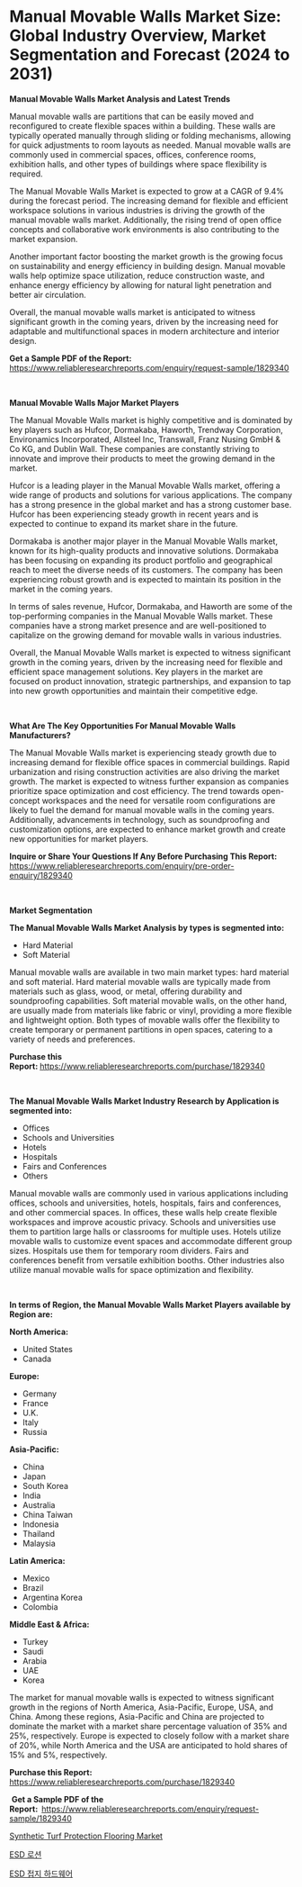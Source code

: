 <p><h1>Manual Movable Walls Market Size: Global Industry Overview, Market Segmentation and Forecast (2024 to 2031)</h1></p><p><strong>Manual Movable Walls Market Analysis and Latest Trends</strong></p>
<p><p>Manual movable walls are partitions that can be easily moved and reconfigured to create flexible spaces within a building. These walls are typically operated manually through sliding or folding mechanisms, allowing for quick adjustments to room layouts as needed. Manual movable walls are commonly used in commercial spaces, offices, conference rooms, exhibition halls, and other types of buildings where space flexibility is required.</p><p>The Manual Movable Walls Market is expected to grow at a CAGR of 9.4% during the forecast period. The increasing demand for flexible and efficient workspace solutions in various industries is driving the growth of the manual movable walls market. Additionally, the rising trend of open office concepts and collaborative work environments is also contributing to the market expansion.</p><p>Another important factor boosting the market growth is the growing focus on sustainability and energy efficiency in building design. Manual movable walls help optimize space utilization, reduce construction waste, and enhance energy efficiency by allowing for natural light penetration and better air circulation.</p><p>Overall, the manual movable walls market is anticipated to witness significant growth in the coming years, driven by the increasing need for adaptable and multifunctional spaces in modern architecture and interior design.</p></p>
<p><strong>Get a Sample PDF of the Report:&nbsp;</strong> <a href="https://www.reliableresearchreports.com/enquiry/request-sample/1829340">https://www.reliableresearchreports.com/enquiry/request-sample/1829340</a></p>
<p>&nbsp;</p>
<p><strong>Manual Movable Walls Major Market Players</strong></p>
<p><p>The Manual Movable Walls market is highly competitive and is dominated by key players such as Hufcor, Dormakaba, Haworth, Trendway Corporation, Environamics Incorporated, Allsteel Inc, Transwall, Franz Nusing GmbH & Co KG, and Dublin Wall. These companies are constantly striving to innovate and improve their products to meet the growing demand in the market.</p><p>Hufcor is a leading player in the Manual Movable Walls market, offering a wide range of products and solutions for various applications. The company has a strong presence in the global market and has a strong customer base. Hufcor has been experiencing steady growth in recent years and is expected to continue to expand its market share in the future.</p><p>Dormakaba is another major player in the Manual Movable Walls market, known for its high-quality products and innovative solutions. Dormakaba has been focusing on expanding its product portfolio and geographical reach to meet the diverse needs of its customers. The company has been experiencing robust growth and is expected to maintain its position in the market in the coming years.</p><p>In terms of sales revenue, Hufcor, Dormakaba, and Haworth are some of the top-performing companies in the Manual Movable Walls market. These companies have a strong market presence and are well-positioned to capitalize on the growing demand for movable walls in various industries.</p><p>Overall, the Manual Movable Walls market is expected to witness significant growth in the coming years, driven by the increasing need for flexible and efficient space management solutions. Key players in the market are focused on product innovation, strategic partnerships, and expansion to tap into new growth opportunities and maintain their competitive edge.</p></p>
<p>&nbsp;</p>
<p><strong>What Are The Key Opportunities For Manual Movable Walls Manufacturers?</strong></p>
<p><p>The Manual Movable Walls market is experiencing steady growth due to increasing demand for flexible office spaces in commercial buildings. Rapid urbanization and rising construction activities are also driving the market growth. The market is expected to witness further expansion as companies prioritize space optimization and cost efficiency. The trend towards open-concept workspaces and the need for versatile room configurations are likely to fuel the demand for manual movable walls in the coming years. Additionally, advancements in technology, such as soundproofing and customization options, are expected to enhance market growth and create new opportunities for market players.</p></p>
<p><strong>Inquire or Share Your Questions If Any Before Purchasing This Report:</strong> <a href="https://www.reliableresearchreports.com/enquiry/pre-order-enquiry/1829340">https://www.reliableresearchreports.com/enquiry/pre-order-enquiry/1829340</a></p>
<p>&nbsp;</p>
<p><strong>Market Segmentation</strong></p>
<p><strong>The Manual Movable Walls Market Analysis by types is segmented into:</strong></p>
<p><ul><li>Hard Material</li><li>Soft Material</li></ul></p>
<p><p>Manual movable walls are available in two main market types: hard material and soft material. Hard material movable walls are typically made from materials such as glass, wood, or metal, offering durability and soundproofing capabilities. Soft material movable walls, on the other hand, are usually made from materials like fabric or vinyl, providing a more flexible and lightweight option. Both types of movable walls offer the flexibility to create temporary or permanent partitions in open spaces, catering to a variety of needs and preferences.</p></p>
<p><strong>Purchase this Report:&nbsp;</strong><a href="https://www.reliableresearchreports.com/purchase/1829340">https://www.reliableresearchreports.com/purchase/1829340</a></p>
<p>&nbsp;</p>
<p><strong>The Manual Movable Walls Market Industry Research by Application is segmented into:</strong></p>
<p><ul><li>Offices</li><li>Schools and Universities</li><li>Hotels</li><li>Hospitals</li><li>Fairs and Conferences</li><li>Others</li></ul></p>
<p><p>Manual movable walls are commonly used in various applications including offices, schools and universities, hotels, hospitals, fairs and conferences, and other commercial spaces. In offices, these walls help create flexible workspaces and improve acoustic privacy. Schools and universities use them to partition large halls or classrooms for multiple uses. Hotels utilize movable walls to customize event spaces and accommodate different group sizes. Hospitals use them for temporary room dividers. Fairs and conferences benefit from versatile exhibition booths. Other industries also utilize manual movable walls for space optimization and flexibility.</p></p>
<p>&nbsp;</p>
<p><strong>In terms of Region, the Manual Movable Walls Market Players available by Region are:</strong></p>
<p>
    <p> <strong> North America: </strong>
        <ul>
            <li>United States</li>
            <li>Canada</li>
        </ul>
        </p> 
    <p> <strong> Europe: </strong>
        <ul>
            <li>Germany</li>
            <li>France</li>
            <li>U.K.</li>
            <li>Italy</li>
            <li>Russia</li>
        </ul>
        </p> 
    <p> <strong> Asia-Pacific: </strong>
        <ul>
            <li>China</li>
            <li>Japan</li>
            <li>South Korea</li>
            <li>India</li>
            <li>Australia</li>
            <li>China Taiwan</li>
            <li>Indonesia</li>
            <li>Thailand</li>
            <li>Malaysia</li>
        </ul>
        </p> 
    <p> <strong> Latin America: </strong>
        <ul>
            <li>Mexico</li>
            <li>Brazil</li>
            <li>Argentina Korea</li>
            <li>Colombia</li>
        </ul>
        </p> 
    <p> <strong> Middle East & Africa: </strong>
        <ul>
            <li>Turkey</li>
            <li>Saudi</li>
            <li>Arabia</li>
            <li>UAE</li>
            <li>Korea</li>
        </ul>
    </p>
    </p>
<p><p>The market for manual movable walls is expected to witness significant growth in the regions of North America, Asia-Pacific, Europe, USA, and China. Among these regions, Asia-Pacific and China are projected to dominate the market with a market share percentage valuation of 35% and 25%, respectively. Europe is expected to closely follow with a market share of 20%, while North America and the USA are anticipated to hold shares of 15% and 5%, respectively.</p></p>
<p><strong>Purchase this Report: </strong><a href="https://www.reliableresearchreports.com/purchase/1829340">https://www.reliableresearchreports.com/purchase/1829340</a></p>
<p>&nbsp;<strong>Get a Sample PDF of the Report:&nbsp;&nbsp;</strong><a href="https://www.reliableresearchreports.com/enquiry/request-sample/1829340">https://www.reliableresearchreports.com/enquiry/request-sample/1829340</a></p>
<p><strong></strong></p>
<p><p><a href="https://github.com/BryceTownsendr/Market-Research-Report-List-4/blob/main/synthetic-turf-protection-flooring-market.md">Synthetic Turf Protection Flooring Market</a></p><p><a href="https://github.com/darrellockm3ytan895656/Market-Research-Report-List-1/blob/main/15282366666.md">ESD 로션</a></p><p><a href="https://github.com/oajzkywllm460/Market-Research-Report-List-1/blob/main/33586056667.md">ESD 접지 하드웨어</a></p></p>
